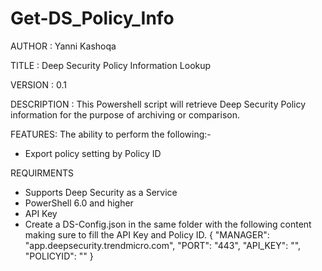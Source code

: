 # Get-DS_Policy_Info

AUTHOR	: Yanni Kashoqa

TITLE	: Deep Security Policy Information Lookup

VERSION	: 0.1

DESCRIPTION	: This Powershell script will retrieve Deep Security Policy information for the purpose of archiving or comparison.

FEATURES:
The ability to perform the following:-
- Export policy setting by Policy ID

REQUIRMENTS

- Supports Deep Security as a Service
- PowerShell 6.0 and higher
- API Key
- Create a DS-Config.json in the same folder with the following content making sure to fill the API Key and Policy ID.
{
    "MANAGER": "app.deepsecurity.trendmicro.com",
    "PORT": "443",
    "API_KEY": "",
    "POLICYID": ""
}


